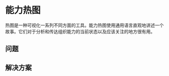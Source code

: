 # 能力热图

热图是一种可视化一系列不同方面的工具。能力热图使用通用语言直观地讲述一个故事。它们对于分析和传达组织能力的当前状态以及应该关注的地方很有用。


## 问题


## 解决方案



